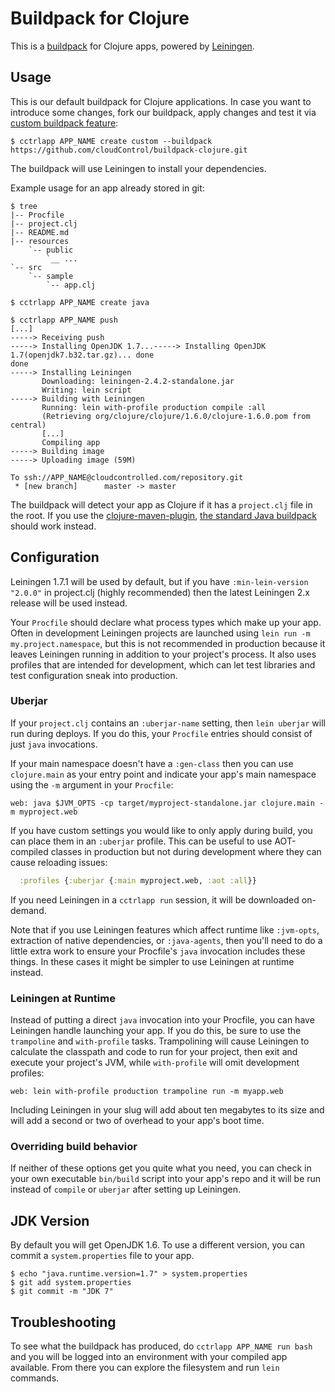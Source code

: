 Buildpack for Clojure
=====================

This is a [buildpack](https://www.cloudcontrol.com/dev-center/Platform%20Documentation#buildpacks-and-the-procfile) for
Clojure apps, powered by [Leiningen](http://leiningen.org).

## Usage
This is our default buildpack for Clojure applications. In case you want to introduce some changes, fork our buildpack,
apply changes and test it via [custom buildpack feature](https://www.cloudcontrol.com/dev-center/Guides/Third-Party%20Buildpacks/Third-Party%20Buildpacks):

    $ cctrlapp APP_NAME create custom --buildpack https://github.com/cloudControl/buildpack-clojure.git

The buildpack will use Leiningen to install your dependencies.

Example usage for an app already stored in git:

    $ tree
    |-- Procfile
    |-- project.clj
    |-- README.md
    |-- resources
        `-- public
            `__ ...
    `-- src
        `-- sample
            `-- app.clj

    $ cctrlapp APP_NAME create java

    $ cctrlapp APP_NAME push
    [...]
    -----> Receiving push
    -----> Installing OpenJDK 1.7...-----> Installing OpenJDK 1.7(openjdk7.b32.tar.gz)... done
    done
    -----> Installing Leiningen
           Downloading: leiningen-2.4.2-standalone.jar
           Writing: lein script
    -----> Building with Leiningen
           Running: lein with-profile production compile :all
           (Retrieving org/clojure/clojure/1.6.0/clojure-1.6.0.pom from central)
           [...]
           Compiling app
    -----> Building image
    -----> Uploading image (59M)

    To ssh://APP_NAME@cloudcontrolled.com/repository.git
     * [new branch]      master -> master

The buildpack will detect your app as Clojure if it has a
`project.clj` file in the root. If you use the
[clojure-maven-plugin](https://github.com/talios/clojure-maven-plugin),
[the standard Java buildpack](https://github.com/cloudControl/buildpack-java)
should work instead.

## Configuration

Leiningen 1.7.1 will be used by default, but if you have
`:min-lein-version "2.0.0"` in project.clj (highly recommended) then
the latest Leiningen 2.x release will be used instead.

Your `Procfile` should declare what process types which make up your
app. Often in development Leiningen projects are launched using `lein
run -m my.project.namespace`, but this is not recommended in
production because it leaves Leiningen running in addition to your
project's process. It also uses profiles that are intended for
development, which can let test libraries and test configuration sneak
into production.

### Uberjar

If your `project.clj` contains an `:uberjar-name` setting, then
`lein uberjar` will run during deploys. If you do this, your `Procfile`
entries should consist of just `java` invocations.

If your main namespace doesn't have a `:gen-class` then you can use
`clojure.main` as your entry point and indicate your app's main
namespace using the `-m` argument in your `Procfile`:

    web: java $JVM_OPTS -cp target/myproject-standalone.jar clojure.main -m myproject.web

If you have custom settings you would like to only apply during build,
you can place them in an `:uberjar` profile. This can be useful to use
AOT-compiled classes in production but not during development where
they can cause reloading issues:

```clj
  :profiles {:uberjar {:main myproject.web, :aot :all}}
```

If you need Leiningen in a `cctrlapp run` session, it will be downloaded on-demand.

Note that if you use Leiningen features which affect runtime like
`:jvm-opts`, extraction of native dependencies, or `:java-agents`,
then you'll need to do a little extra work to ensure your Procfile's
`java` invocation includes these things. In these cases it might be
simpler to use Leiningen at runtime instead.

### Leiningen at Runtime

Instead of putting a direct `java` invocation into your Procfile, you
can have Leiningen handle launching your app. If you do this, be sure
to use the `trampoline` and `with-profile` tasks. Trampolining will
cause Leiningen to calculate the classpath and code to run for your
project, then exit and execute your project's JVM, while
`with-profile` will omit development profiles:

    web: lein with-profile production trampoline run -m myapp.web

Including Leiningen in your slug will add about ten megabytes to its
size and will add a second or two of overhead to your app's boot time.

### Overriding build behavior

If neither of these options get you quite what you need, you can check
in your own executable `bin/build` script into your app's repo and it
will be run instead of `compile` or `uberjar` after setting up Leiningen.

## JDK Version

By default you will get OpenJDK 1.6. To use a different version, you
can commit a `system.properties` file to your app.

```
$ echo "java.runtime.version=1.7" > system.properties
$ git add system.properties
$ git commit -m "JDK 7"
```

## Troubleshooting

To see what the buildpack has produced, do `cctrlapp APP_NAME run bash` and you
will be logged into an environment with your compiled app available.
From there you can explore the filesystem and run `lein` commands.
